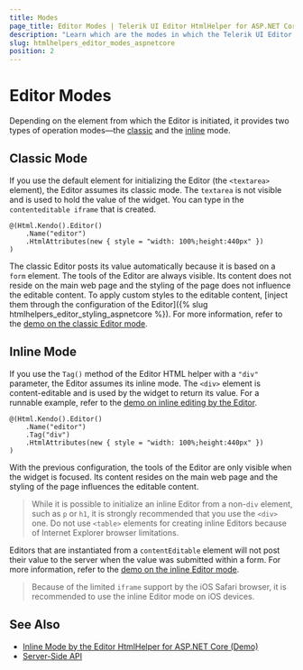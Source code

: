 ```yaml
---
title: Modes
page_title: Editor Modes | Telerik UI Editor HtmlHelper for ASP.NET Core
description: "Learn which are the modes in which the Telerik UI Editor HtmlHelper for ASP.NET Core (MVC 6 or ASP.NET Core MVC) operates."
slug: htmlhelpers_editor_modes_aspnetcore
position: 2
---
```


# Editor Modes

Depending on the element from which the Editor is initiated, it provides two types of operation modes&mdash;the [classic](#classic-mode) and the [inline](#inline-mode) mode.   

## Classic Mode

If you use the default element for initializing the Editor (the `<textarea>` element), the Editor assumes its classic mode. The `textarea` is not visible and is used to hold the value of the widget. You can type in the `contenteditable iframe` that is created.

```
@(Html.Kendo().Editor()
    .Name("editor")
    .HtmlAttributes(new { style = "width: 100%;height:440px" })
)
```

The classic Editor posts its value automatically because it is based on a `form` element. The tools of the Editor are always visible. Its content does not reside on the main web page and the styling of the page does not influence the editable content. To apply custom styles to the editable content, [inject them through the configuration of the Editor]({% slug htmlhelpers_editor_styling_aspnetcore %}). For more information, refer to the [demo on the classic Editor mode](https://demos.telerik.com/aspnet-core/editor/index).

## Inline Mode

If you use the `Tag()` method of the Editor HTML helper with a `"div"` parameter, the Editor assumes its inline mode. The `<div>` element is content-editable and is used by the widget to return its value. For a runnable example, refer to the [demo on inline editing by the Editor](https://demos.telerik.com/aspnet-core/editor/inline-editing).

```
@(Html.Kendo().Editor()
    .Name("editor")
    .Tag("div")
    .HtmlAttributes(new { style = "width: 100%;height:440px" })
)
```

With the previous configuration, the tools of the Editor are only visible when the widget is focused. Its content resides on the main web page and the styling of the page influences the editable content.

> While it is possible to initialize an inline Editor from a non-`div` element, such as `p` or `h1`, it is strongly recommended that you use the `<div>` one. Do not use `<table>` elements for creating inline Editors because of Internet Explorer browser limitations.

Editors that are instantiated from a `contentEditable` element will not post their value to the server when the value was submitted within a form. For more information, refer to the [demo on the inline Editor mode](https://demos.telerik.com/aspnet-core/editor/inline-editing).

> Because of the limited `iframe` support by the iOS Safari browser, it is recommended to use the inline Editor mode on iOS devices.

## See Also

* [Inline Mode by the Editor HtmlHelper for ASP.NET Core (Demo)](https://demos.telerik.com/aspnet-core/editor/inline-editing)
* [Server-Side API](/api/editor)
